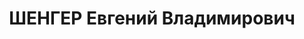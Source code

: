 ---
title: ШЕНГЕР Евгений Владимирович
description: "Род. в 1901, г. Тбилиси, немец. Род занятий: до ареста главный технолог\
  \ треста \"Чай-Грузия\". \n  Осужден Тройкой при НКВД ГССР 02.12.1937. Мера наказания:\
  \ расстрел с конфискацией личного имущества"
---